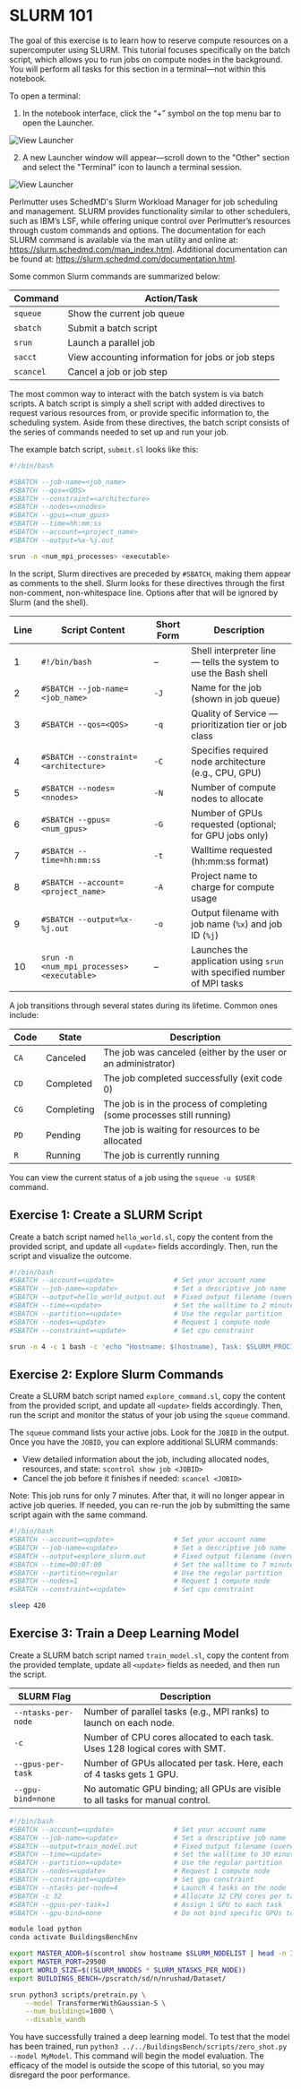 # SLURM 101

The goal of this exercise is to learn how to reserve compute resources on a supercomputer using SLURM. This tutorial focuses specifically on the batch script, which allows you to run jobs on compute nodes in the background. You will perform all tasks for this section in a terminal—not within this notebook.

To open a terminal:

1) In the notebook interface, click the “+” symbol on the top menu bar to open the Launcher.

![View Launcher](../../Images/Open-Launcher.png)

2) A new Launcher window will appear—scroll down to the "Other" section and select the "Terminal" icon to launch a terminal session.

![View Launcher](../../Images/View-Launcher.png)


Perlmutter uses SchedMD's Slurm Workload Manager for job scheduling and management. SLURM provides functionality similar to other schedulers, such as IBM’s LSF, while offering unique control over Perlmutter’s resources through custom commands and options. The documentation for each SLURM command is available via the man utility and online at: https://slurm.schedmd.com/man_index.html. Additional documentation can be found at: https://slurm.schedmd.com/documentation.html. 

Some common Slurm commands are summarized below:

Command     | Action/Task
------------|------------------------------
`squeue`      | Show the current job queue
`sbatch`      | Submit a batch script
`srun`        | Launch a parallel job
`sacct`       | View accounting information for jobs or job steps
`scancel`    | Cancel a job or job step

The most common way to interact with the batch system is via batch scripts. A batch script is simply a shell script with added directives to request various resources from, or provide specific information to, the scheduling system. Aside from these directives, the batch script consists of the series of commands needed to set up and run your job.

The example batch script, `submit.sl` looks like this:

```bash
#!/bin/bash

#SBATCH --job-name=<job_name>                   
#SBATCH --qos=<QOS>                             
#SBATCH --constraint=<architecture>             
#SBATCH --nodes=<nnodes>                        
#SBATCH --gpus=<num_gpus>                       
#SBATCH --time=hh:mm:ss                         
#SBATCH --account=<project_name>                
#SBATCH --output=%x-%j.out                     

srun -n <num_mpi_processes> <executable>
```

In the script, Slurm directives are preceded by `#SBATCH`, making them appear as comments to the shell. Slurm looks for these directives through the first non-comment, non-whitespace line. Options after that will be ignored by Slurm (and the shell).

| **Line** | **Script Content**                                     | **Short Form** | **Description**                                                               |
|----------|--------------------------------------------------------|----------------|-------------------------------------------------------------------------------|
| 1        | `#!/bin/bash`                                          | –              | Shell interpreter line — tells the system to use the Bash shell              |
| 2        | `#SBATCH --job-name=<job_name>`                        | `-J`           | Name for the job (shown in job queue)                                        |
| 3        | `#SBATCH --qos=<QOS>`                                  | `-q`           | Quality of Service — prioritization tier or job class                        |
| 4        | `#SBATCH --constraint=<architecture>`                  | `-C`           | Specifies required node architecture (e.g., CPU, GPU)                        |
| 5        | `#SBATCH --nodes=<nnodes>`                             | `-N`           | Number of compute nodes to allocate                                          |
| 6        | `#SBATCH --gpus=<num_gpus>`                            | `-G`           | Number of GPUs requested (optional; for GPU jobs only)                       |
| 7        | `#SBATCH --time=hh:mm:ss`                              | `-t`           | Walltime requested (hh:mm:ss format)                                         |
| 8        | `#SBATCH --account=<project_name>`                     | `-A`           | Project name to charge for compute usage                                     |
| 9        | `#SBATCH --output=%x-%j.out`                           | `-o`           | Output filename with job name (`%x`) and job ID (`%j`)                       |
| 10       | `srun -n <num_mpi_processes> <executable>`             | –              | Launches the application using `srun` with specified number of MPI tasks     |

A job transitions through several states during its lifetime. Common ones include:

| Code   | State      | Description                                                            |
|------  |------------|------------------------------------------------------------------------|
| `CA`   | Canceled   | The job was canceled (either by the user or an administrator)          |
| `CD`   | Completed  | The job completed successfully (exit code 0)                           |
| `CG`   | Completing | The job is in the process of completing (some processes still running) |
| `PD`   | Pending    | The job is waiting for resources to be allocated                       |
| `R`    | Running    | The job is currently running                                            |

You can view the current status of a job using the `squeue -u $USER` command.


## Exercise 1: Create a SLURM Script

Create a batch script named `hello_world.sl`, copy the content from the provided script, and update all `<update>` fields accordingly. Then, run the script and visualize the outcome.

```bash
#!/bin/bash
#SBATCH --account=<update>               # Set your account name
#SBATCH --job-name=<update>              # Set a descriptive job name
#SBATCH --output=hello_world_output.out  # Fixed output filename (overwrites if job is rerun)
#SBATCH --time=<update>                  # Set the walltime to 2 minutes
#SBATCH --partition=<update>             # Use the regular partition
#SBATCH --nodes=<update>                 # Request 1 compute node
#SBATCH --constraint=<update>            # Set cpu constraint 

srun -n 4 -c 1 bash -c 'echo "Hostname: $(hostname), Task: $SLURM_PROCID says Hello World"'
```

## Exercise 2: Explore Slurm Commands

Create a SLURM batch script named `explore_command.sl`, copy the content from the provided script, and update all `<update>` fields accordingly. Then, run the script and monitor the status of your job using the `squeue` command. 

The `squeue` command lists your active jobs. Look for the `JOBID` in the output. Once you have the `JOBID`, you can explore additional SLURM commands:
- View detailed information about the job, including allocated nodes, resources, and state: `scontrol show job <JOBID>`
- Cancel the job before it finishes if needed: `scancel <JOBID>`

Note: This job runs for only 7 minutes. After that, it will no longer appear in active job queries. If needed, you can re-run the job by submitting the same script again with the same command.

```bash
#!/bin/bash
#SBATCH --account=<update>               # Set your account name
#SBATCH --job-name=<update>              # Set a descriptive job name
#SBATCH --output=explore_slurm.out       # Fixed output filename (overwrites if job is rerun)
#SBATCH --time=00:07:00                  # Set the walltime to 7 minutes
#SBATCH --partition=regular              # Use the regular partition
#SBATCH --nodes=1                        # Request 1 compute node
#SBATCH --constraint=<update>            # Set cpu constraint 

sleep 420
```

## Exercise 3: Train a Deep Learning Model

Create a SLURM batch script named `train_model.sl`, copy the content from the provided template, update all `<update>` fields as needed, and then run the script.

| **SLURM Flag**      | **Description**                                                                 |
| ------------------- | ------------------------------------------------------------------------------- |
| `--ntasks-per-node` | Number of parallel tasks (e.g., MPI ranks) to launch on each node.              |
| `-c`                | Number of CPU cores allocated to each task. Uses 128 logical cores with SMT.    |
| `--gpus-per-task`   | Number of GPUs allocated per task. Here, each of 4 tasks gets 1 GPU.            |
| `--gpu-bind=none`   | No automatic GPU binding; all GPUs are visible to all tasks for manual control. |


```bash
#!/bin/bash
#SBATCH --account=<update>               # Set your account name
#SBATCH --job-name=<update>              # Set a descriptive job name
#SBATCH --output=train_model.out         # Fixed output filename (overwrites if job is rerun)
#SBATCH --time=<update>                  # Set the walltime to 30 minutes
#SBATCH --partition=<update>             # Use the regular partition
#SBATCH --nodes=<update>                 # Request 1 compute node
#SBATCH --constraint=<update>            # Set gpu constraint 
#SBATCH --ntasks-per-node=4              # Launch 4 tasks on the node
#SBATCH -c 32                            # Allocate 32 CPU cores per task
#SBATCH --gpus-per-task=1                # Assign 1 GPU to each task
#SBATCH --gpu-bind=none                  # Do not bind specific GPUs to tasks

module load python
conda activate BuildingsBenchEnv

export MASTER_ADDR=$(scontrol show hostname $SLURM_NODELIST | head -n 1)  # Use 1st node as master
export MASTER_PORT=29500
export WORLD_SIZE=$((SLURM_NNODES * SLURM_NTASKS_PER_NODE))
export BUILDINGS_BENCH=/pscratch/sd/n/nrushad/Dataset/

srun python3 scripts/pretrain.py \
	--model TransformerWithGaussian-S \
    --num_buildings=1000 \
	--disable_wandb 
```

You have successfully trained a deep learning model. To test that the model has been trained, run `python3 ../../BuildingsBench/scripts/zero_shot.py --model MyModel`. This command will begin the model evaluation. The efficacy of the model is outside the scope of this tutorial, so you may disregard the poor performance.